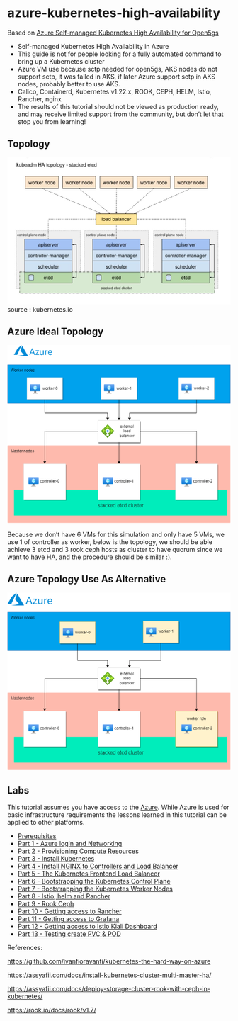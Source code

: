 # azure-kubernetes-high-availability

Based on [Azure Self-managed Kubernetes High Availability for Open5gs](https://indoslab.medium.com/3-steps-creating-self-managed-kubernetes-high-availability-in-azure-for-open5gs-part-1-8fb43180f921)

* Self-managed Kubernetes High Availability in Azure
* This guide is not for people looking for a fully automated command to bring up a Kubernetes cluster
* Azure VM use because sctp needed for open5gs, AKS nodes do not support sctp, it was failed in AKS, if later Azure support sctp in AKS nodes, probably better to use AKS.
* Calico, Containerd, Kubernetes v1.22.x, ROOK, CEPH, HELM, Istio, Rancher, nginx
* The results of this tutorial should not be viewed as production ready, and may receive limited support from the community, but don’t let that stop you from learning!

## Topology

![kubernetes.io-screenshot](docs/images/kubernetes_HA.JPG)
source : kubernetes.io

## Azure Ideal Topology
![kubernetes.azure-ideal-screenshot](docs/images/azure_k8s_HA.png)

Because we don’t have 6 VMs for this simulation and only have 5 VMs, we use 1 of controller as worker, below is the topology, we should be able achieve 3 etcd and 3 rook ceph hosts as cluster to have quorum since we want to have HA, and the procedure should be similar :).

## Azure Topology Use As Alternative
![kubernetes.azure-screenshot](docs/images/azure_k8s_HA_minus.png)


## Labs

This tutorial assumes you have access to the [Azure](https://azure.microsoft.com/). While Azure is used for basic infrastructure requirements the lessons learned in this tutorial can be applied to other platforms.

* [Prerequisites](docs/01-prerequisites.md)
* [Part 1 - Azure login and Networking](docs/02-part-01.md)
* [Part 2 - Provisioning Compute Resources](docs/03-part-02.md)
* [Part 3 - Install Kubernetes](docs/04-part-03.md)
* [Part 4 - Install NGINX to Controllers and Load Balancer](docs/05-part-04.md)
* [Part 5 - The Kubernetes Frontend Load Balancer](docs/06-part-05.md)
* [Part 6 - Bootstrapping the Kubernetes Control Plane](docs/07-part-06.md)
* [Part 7 - Bootstrapping the Kubernetes Worker Nodes](docs/08-part-07.md)
* [Part 8 - Istio, helm and Rancher](docs/09-part-08.md)
* [Part 9 - Rook Ceph](docs/10-part-09.md)
* [Part 10 - Getting access to Rancher](docs/11-part-10.md)
* [Part 11 - Getting access to Grafana](docs/12-part-11.md)
* [Part 12 - Getting access to Istio Kiali Dashboard](docs/13-part-12.md)
* [Part 13 - Testing create PVC & POD](docs/14-part-13.md)


References:

https://github.com/ivanfioravanti/kubernetes-the-hard-way-on-azure

https://assyafii.com/docs/install-kubernetes-cluster-multi-master-ha/

https://assyafii.com/docs/deploy-storage-cluster-rook-with-ceph-in-kubernetes/

https://rook.io/docs/rook/v1.7/
